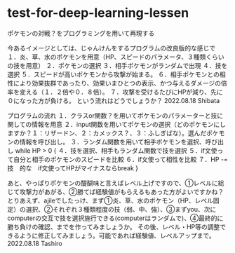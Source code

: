 # test-for-deep-learning-lessen
ポケモンの対戦？をプログラミングを用いて再現する

今あるイメージとしては、じゃんけんをするプログラムの改良版的な感じで
１．炎、草、水のポケモンを用意（HP、スピードのパラメータ、３種類くらいの技を用意）
２．ポケモンの選択
３．相手ポケモンがランダムで出現
４．技を選択
５．スピードが高いポケモンから攻撃が始まる。
６．相手ポケモンとの相性により効果抜群であったり、効果いまひとつの表示、かつ与えるダメージの倍率を変える（１．２倍や０．８倍）。
７．攻撃を受けるたびにHPが減り、先に０になった方が負ける。
という流れはどうでしょうか？
2022.08.18 Shibata

プログラムの流れ
１．クラスor関数？を用いてポケモンのパラメーターと技に関しての情報を用意
２．input関数を用いてポケモンの選択（どのポケモンにしますか？１：リザードン、２：カメックス？、３：ふしぎばな）。選んだポケモンの情報を呼び出し。
３．ランダム関数を用いて相手ポケモンを選択、呼び出し
while HP > 0 {
４．技を選択、相手もランダム関数で技を選択
５．if文使って自分と相手のポケモンのスピードを比較
６．if文使って相性を比較
７．HP -= 技　的な　if文使ってHPがマイナスならbreak
}

あと、やっぱりポケモンの醍醐味と言えばレベル上げですので、①レベルに総じて攻撃力があがる、②勝てば経験値がもらえるもあった方がよいですかね？
とりあえず、ajileでしたっけ、まず①炎、草、水のポケモン（HP、レベル固定）の選択、②それぞれ３種類程度の技（弱、中、強）、③まずyou、次にcomputerの交互で技を選択施行できる(computerはランダムで)、④最終的に勝ち負けの確認、までを作ってみましょうか。
その後、レベル・HP等の調整できるように修正してみましょう。可能であれば経験値、レベルアップまで。
2022.08.18 Tashiro
